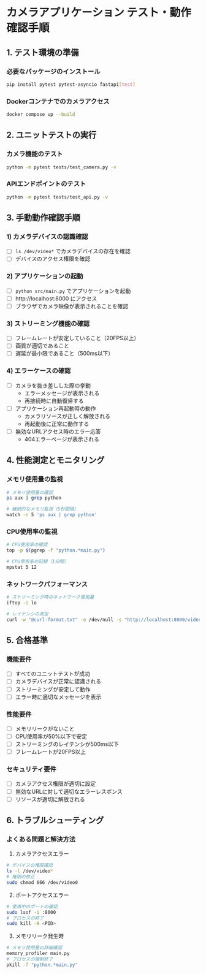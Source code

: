 # カメラアプリケーション テスト・動作確認手順

## 1. テスト環境の準備

### 必要なパッケージのインストール
```bash
pip install pytest pytest-asyncio fastapi[test]
```

### Dockerコンテナでのカメラアクセス
```bash
docker compose up --build
```

## 2. ユニットテストの実行

### カメラ機能のテスト
```bash
python -m pytest tests/test_camera.py -v
```

### APIエンドポイントのテスト
```bash
python -m pytest tests/test_api.py -v
```

## 3. 手動動作確認手順

### 1) カメラデバイスの認識確認
- [ ] `ls /dev/video*` でカメラデバイスの存在を確認
- [ ] デバイスのアクセス権限を確認

### 2) アプリケーションの起動
- [ ] `python src/main.py` でアプリケーションを起動
- [ ] http://localhost:8000 にアクセス
- [ ] ブラウザでカメラ映像が表示されることを確認

### 3) ストリーミング機能の確認
- [ ] フレームレートが安定していること（20FPS以上）
- [ ] 画質が適切であること
- [ ] 遅延が最小限であること（500ms以下）

### 4) エラーケースの確認
- [ ] カメラを抜き差しした際の挙動
  - エラーメッセージが表示される
  - 再接続時に自動復帰する
- [ ] アプリケーション再起動時の動作
  - カメラリソースが正しく解放される
  - 再起動後に正常に動作する
- [ ] 無効なURLアクセス時のエラー応答
  - 404エラーページが表示される

## 4. 性能測定とモニタリング

### メモリ使用量の監視
```bash
# メモリ使用量の確認
ps aux | grep python

# 継続的なメモリ監視（5秒間隔）
watch -n 5 'ps aux | grep python'
```

### CPU使用率の監視
```bash
# CPU使用率の確認
top -p $(pgrep -f "python.*main.py")

# CPU使用率の記録（1分間）
mpstat 5 12
```

### ネットワークパフォーマンス
```bash
# ストリーミング時のネットワーク使用量
iftop -i lo

# レイテンシの測定
curl -w "@curl-format.txt" -o /dev/null -s "http://localhost:8000/video_feed"
```

## 5. 合格基準

### 機能要件
- [ ] すべてのユニットテストが成功
- [ ] カメラデバイスが正常に認識される
- [ ] ストリーミングが安定して動作
- [ ] エラー時に適切なメッセージを表示

### 性能要件
- [ ] メモリリークがないこと
- [ ] CPU使用率が50%以下で安定
- [ ] ストリーミングのレイテンシが500ms以下
- [ ] フレームレートが20FPS以上

### セキュリティ要件
- [ ] カメラアクセス権限が適切に設定
- [ ] 無効なURLに対して適切なエラーレスポンス
- [ ] リソースが適切に解放される

## 6. トラブルシューティング

### よくある問題と解決方法

1. カメラアクセスエラー
```bash
# デバイスの権限確認
ls -l /dev/video*
# 権限の修正
sudo chmod 666 /dev/video0
```

2. ポートアクセスエラー
```bash
# 使用中のポートの確認
sudo lsof -i :8000
# プロセスの終了
sudo kill -9 <PID>
```

3. メモリリーク発生時
```bash
# メモリ使用量の詳細確認
memory_profiler main.py
# プロセスの強制終了
pkill -f "python.*main.py"